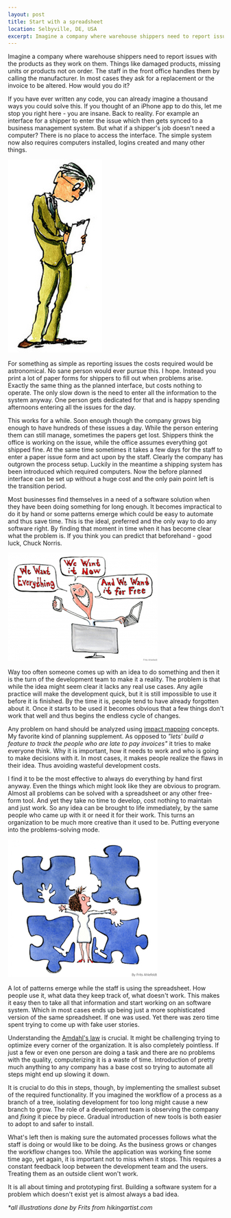 ```yaml
---
layout: post
title: Start with a spreadsheet
location: Selbyville, DE, USA
excerpt: Imagine a company where warehouse shippers need to report issues with the products as they work on them. Things like damaged products, missing units or products not on order. The staff in the front office handles them by calling the manufacturer. In most cases they ask for a replacement or the invoice to be altered. How would you do it?
---
```


Imagine a company where warehouse shippers need to report issues with the products as they work on them. Things like damaged products, missing units or products not on order. The staff in the front office handles them by calling the manufacturer. In most cases they ask for a replacement or the invoice to be altered. How would you do it?

If you have ever written any code, you can already imagine a thousand ways you could solve this. If you thought of an iPhone app to do this, let me stop you right here - you are insane. Back to reality. For example an interface for a shipper to enter the issue which then gets synced to a business management system. But what if a shipper's job doesn't need a computer? There is no place to access the interface. The simple system now also requires computers installed, logins created and many other things.

<img src="/blog/images/business-notes.jpg" alt="Climb wrong tree" class="left" />

For something as simple as reporting issues the costs required would be astronomical. No sane person would ever pursue this. I hope. Instead you print a lot of paper forms for shippers to fill out when problems arise. Exactly the same thing as the planned interface, but costs nothing to operate. The only slow down is the need to enter all the information to the system anyway. One person gets dedicated for that and is happy spending afternoons entering all the issues for the day.

This works for a while. Soon enough though the company grows big enough to have hundreds of these issues a day. While the person entering them can still manage, sometimes the papers get lost. Shippers think the office is working on the issue, while the office assumes everything got shipped fine. At the same time sometimes it takes a few days for the staff to enter a paper issue form and act upon by the staff. Clearly the company has outgrown the process setup. Luckily in the meantime a shipping system has been introduced which required computers. Now the before planned interface can be set up without a huge cost and the only pain point left is the transition period.

Most businesses find themselves in a need of a software solution when they have been doing something for long enough. It becomes impractical to do it by hand or some patterns emerge which could be easy to automate and thus save time. This is the ideal, preferred and the only way to do any software right. By finding that moment in time when it has become clear what the problem is. If you think you can predict that beforehand - good luck, Chuck Norris.

<img src="/blog/images/www-all-now-everything-for-free.jpg" alt="Climb wrong tree" class="right" />

Way too often someone comes up with an idea to do something and then it is the turn of the development team to make it a reality. The problem is that while the idea might seem clear it lacks any real use cases. Any agile practice will make the development quick, but it is still impossible to use it before it is finished. By the time it is, people tend to have already forgotten about it. Once it starts to be used it becomes obvious that a few things don't work that well and thus begins the endless cycle of changes.

Any problem on hand should be analyzed using [impact mapping](http://impactmapping.org/) concepts. My favorite kind of planning supplement. As opposed to _"lets' build a feature to track the people who are late to pay invoices"_ it tries to make everyone think. Why it is important, how it needs to work and who is going to make decisions with it. In most cases, it makes people realize the flaws in their idea. Thus avoiding wasteful development costs.

I find it to be the most effective to always do everything by hand first anyway. Even the things which might look like they are obvious to program. Almost all problems can be solved with a spreadsheet or any other free-form tool. And yet they take no time to develop, cost nothing to maintain and just work. So any idea can be brought to life immediately, by the same people who came up with it or need it for their work. This turns an organization to be much more creative than it used to be. Putting everyone into the problems-solving mode.

<img src="/blog/images/fitting-in.jpg" alt="Climb wrong tree" class="left" />

A lot of patterns emerge while the staff is using the spreadsheet. How people use it, what data they keep track of, what doesn't work. This makes it easy then to take all that information and start working on an software system. Which in most cases ends up being just a more sophisticated version of the same spreadsheet. If one was used. Yet there was zero time spent trying to come up with fake user stories.

Understanding the [Amdahl's law](http://en.wikipedia.org/wiki/Amdahl's_law) is crucial. It might be challenging trying to optimize every corner of the organization. It is also completely pointless. If just a few or even one person are doing a task and there are no problems with the quality, computerizing it is a waste of time. Introduction of pretty much anything to any company has a base cost so trying to automate all steps might end up slowing it down.

It is crucial to do this in steps, though, by implementing the smallest subset of the required functionality. If you imagined the workflow of a process as a branch of a tree, isolating development for too long might cause a new branch to grow. The role of a development team is observing the company and _fixing_ it piece by piece. Gradual introduction of new tools is both easier to adopt to and safer to install.

What's left then is making sure the automated processes follows what the staff is doing or would like to be doing. As the business grows or changes the workflow changes too. While the application was working fine some time ago, yet again, it is important not to miss when it stops. This requires a constant feedback loop between the development team and the users. Treating them as an outside client won't work.

It is all about timing and prototyping first. Building a software system for a problem which doesn't exist yet is almost always a bad idea.

*\*all illustrations done by Frits from hikingartist.com*